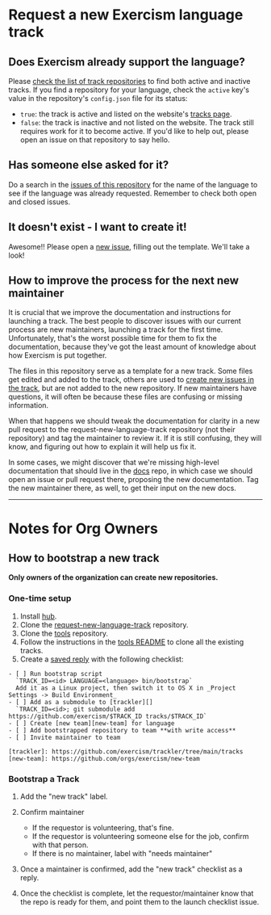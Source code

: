 # Request a new Exercism language track

## Does Exercism already support the language?

Please [check the list of track repositories](https://github.com/search?q=topic%3Aexercism-track+org%3Aexercism+fork%3Atrue&type=repositories) to find both active and inactive tracks.
If you find a repository for your language, check the `active` key's value in the repository's `config.json` file for its status:

- `true`: the track is active and listed on the website's [tracks page](https://exercism.org/tracks).
- `false`: the track is inactive and not listed on the website. The track still requires work for it to become active. If you'd like to help out, please open an issue on that repository to say hello.

## Has someone else asked for it?

Do a search in the [issues of this repository](https://github.com/exercism/request-new-language-track/issues) for the name of the language to see if the language was already requested.
Remember to check both open and closed issues.

## It doesn't exist - I want to create it!

Awesome!! Please open a [new issue](https://github.com/exercism/request-new-language-track/issues/new), filling out the template. We'll take a look!

## How to improve the process for the next new maintainer

It is crucial that we improve the documentation and instructions for launching a track. The best people to discover
issues with our current process are new maintainers, launching a track for the first time. Unfortunately,
that's the worst possible time for them to fix the documentation, because they've got the least amount of
knowledge about how Exercism is put together.

The files in this repository serve as a template for a new track. Some files get edited and added to the track,
others are used to [create new issues in the track][issue-templates], but are not added to the new repository.
If new maintainers have questions, it will often be because these files are confusing or missing information.

When that happens we should tweak the documentation for clarity in a new pull request to the request-new-language-track repository (not their repository) and tag the maintainer to review it. If it is still confusing, they will know, and figuring out how to explain it will help us fix it.

In some cases, we might discover that we're missing high-level documentation that should live in the [docs][docs]
repo, in which case we should open an issue or pull request there, proposing the new documentation.
Tag the new maintainer there, as well, to get their input on the new docs.

[docs]: https://github.com/exercism/docs
[issue-templates]: https://github.com/exercism/request-new-language-track/blob/main/bin/bootstrap#L67-L73

---

# Notes for Org Owners

## How to bootstrap a new track

**Only owners of the organization can create new repositories.**

### One-time setup

1. Install [hub][].
1. Clone the [request-new-language-track][] repository.
1. Clone the [tools][] repository.
1. Follow the instructions in the [tools README][clone-tracks] to clone all the existing tracks.
1. Create a [saved reply][saved-replies] with the following checklist:

```
- [ ] Run bootstrap script
  `TRACK_ID=<id> LANGUAGE=<language> bin/bootstrap`
  Add it as a Linux project, then switch it to OS X in _Project Settings -> Build Environment_
- [ ] Add as a submodule to [trackler][]
  `TRACK_ID=<id>; git submodule add https://github.com/exercism/$TRACK_ID tracks/$TRACK_ID`
- [ ] Create [new team][new-team] for language
- [ ] Add bootstrapped repository to team **with write access**
- [ ] Invite maintainer to team

[trackler]: https://github.com/exercism/trackler/tree/main/tracks
[new-team]: https://github.com/orgs/exercism/new-team
```

### Bootstrap a Track

1. Add the "new track" label.
1. Confirm maintainer

   - If the requestor is volunteering, that's fine.
   - If the requestor is volunteering someone else for the job, confirm with that person.
   - If there is no maintainer, label with "needs maintainer"

1. Once a maintainer is confirmed, add the "new track" checklist as a reply.
1. Once the checklist is complete, let the requestor/maintainer know that the repo is ready for them,
   and point them to the launch checklist issue.

[saved-replies]: https://github.com/blog/2135-saved-replies
[request-new-language-track]: https://github.com/exercism/request-new-language-track
[tools]: https://github.com/exercism/tools
[clone-tracks]: https://github.com/exercism/tools#scripts
[hub]: http://github.com/github/hub
